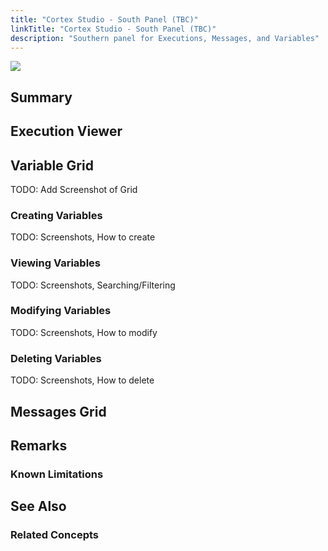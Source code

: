 ```yaml
---
title: "Cortex Studio - South Panel (TBC)"
linkTitle: "Cortex Studio - South Panel (TBC)"
description: "Southern panel for Executions, Messages, and Variables"
---
```


<img src="/images/work-in-progress.jpg">

## Summary

## Execution Viewer

## Variable Grid

TODO: Add Screenshot of Grid

### Creating Variables

TODO: Screenshots, How to create

### Viewing Variables

TODO: Screenshots, Searching/Filtering

### Modifying Variables

TODO: Screenshots, How to modify

### Deleting Variables

TODO: Screenshots, How to delete
 
## Messages Grid

## Remarks

### Known Limitations

## See Also

### Related Concepts

